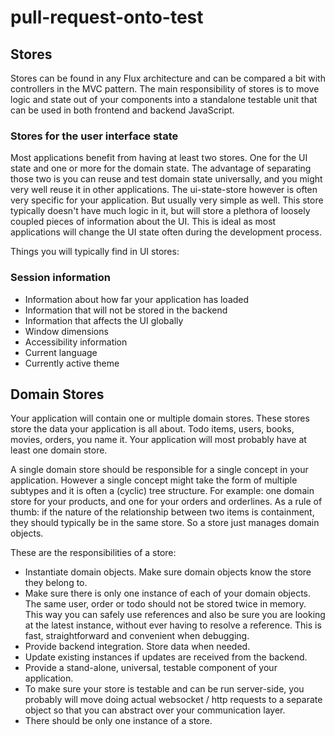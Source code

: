 # pull-request-onto-test

## Stores
Stores can be found in any Flux architecture and can be compared a bit with controllers in the MVC pattern. The main responsibility of stores is to move logic and state out of your components into a standalone testable unit that can be used in both frontend and backend JavaScript.

### Stores for the user interface state
Most applications benefit from having at least two stores. One for the UI state and one or more for the domain state. The advantage of separating those two is you can reuse and test domain state universally, and you might very well reuse it in other applications. The ui-state-store however is often very specific for your application. But usually very simple as well. This store typically doesn't have much logic in it, but will store a plethora of loosely coupled pieces of information about the UI. This is ideal as most applications will change the UI state often during the development process.

Things you will typically find in UI stores:

### Session information
- Information about how far your application has loaded
- Information that will not be stored in the backend
- Information that affects the UI globally
- Window dimensions
- Accessibility information
- Current language
- Currently active theme




## Domain Stores
Your application will contain one or multiple domain stores. These stores store the data your application is all about. Todo items, users, books, movies, orders, you name it. Your application will most probably have at least one domain store.

A single domain store should be responsible for a single concept in your application. However a single concept might take the form of multiple subtypes and it is often a (cyclic) tree structure. For example: one domain store for your products, and one for your orders and orderlines. As a rule of thumb: if the nature of the relationship between two items is containment, they should typically be in the same store. So a store just manages domain objects.

These are the responsibilities of a store:

- Instantiate domain objects. Make sure domain objects know the store they belong to.
- Make sure there is only one instance of each of your domain objects. The same user, order or todo should not be stored twice in memory. This way you can safely use references and also be sure you are looking at the latest instance, without ever having to resolve a reference. This is fast, straightforward and convenient when debugging.
- Provide backend integration. Store data when needed.
- Update existing instances if updates are received from the backend.
- Provide a stand-alone, universal, testable component of your application.
- To make sure your store is testable and can be run server-side, you probably will move doing actual websocket / http requests to a separate object so that you can abstract over your communication layer.
- There should be only one instance of a store.